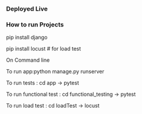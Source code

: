 ### Deployed Live
[](https://firoz0006.pythonanywhere.com/)

### How to run Projects

pip install django

pip install locust # for load test

On Command line

To run app:python manage.py runserver 

To run tests : cd app -> pytest


To run functional test : cd functional_testing  -> pytest

To run load test : cd loadTest -> locust

